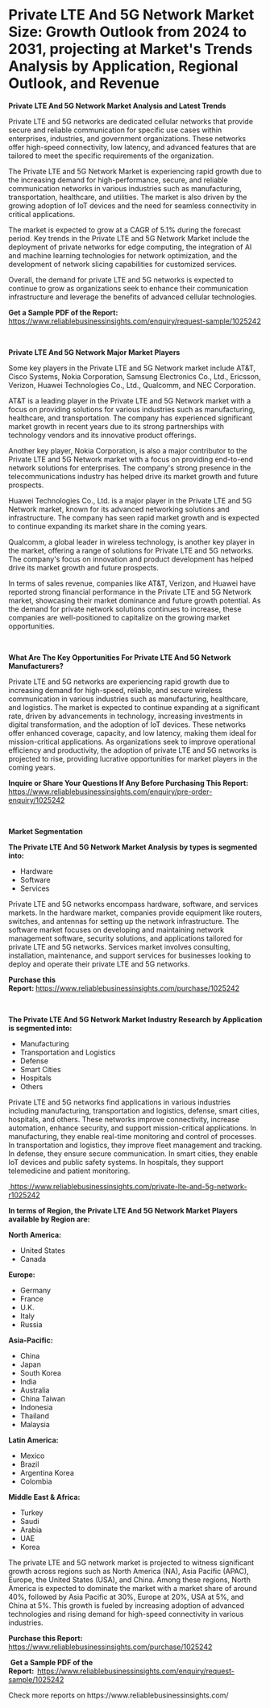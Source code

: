 <p><h1>Private LTE And 5G Network Market Size: Growth Outlook from 2024 to 2031, projecting at Market's Trends Analysis by Application, Regional Outlook, and Revenue</h1></p><p><strong>Private LTE And 5G Network Market Analysis and Latest Trends</strong></p>
<p><p>Private LTE and 5G networks are dedicated cellular networks that provide secure and reliable communication for specific use cases within enterprises, industries, and government organizations. These networks offer high-speed connectivity, low latency, and advanced features that are tailored to meet the specific requirements of the organization. </p><p>The Private LTE and 5G Network Market is experiencing rapid growth due to the increasing demand for high-performance, secure, and reliable communication networks in various industries such as manufacturing, transportation, healthcare, and utilities. The market is also driven by the growing adoption of IoT devices and the need for seamless connectivity in critical applications.</p><p>The market is expected to grow at a CAGR of 5.1% during the forecast period. Key trends in the Private LTE and 5G Network Market include the deployment of private networks for edge computing, the integration of AI and machine learning technologies for network optimization, and the development of network slicing capabilities for customized services.</p><p>Overall, the demand for private LTE and 5G networks is expected to continue to grow as organizations seek to enhance their communication infrastructure and leverage the benefits of advanced cellular technologies.</p></p>
<p><strong>Get a Sample PDF of the Report:&nbsp;</strong> <a href="https://www.reliablebusinessinsights.com/enquiry/request-sample/1025242">https://www.reliablebusinessinsights.com/enquiry/request-sample/1025242</a></p>
<p>&nbsp;</p>
<p><strong>Private LTE And 5G Network Major Market Players</strong></p>
<p><p>Some key players in the Private LTE and 5G Network market include AT&T, Cisco Systems, Nokia Corporation, Samsung Electronics Co., Ltd., Ericsson, Verizon, Huawei Technologies Co., Ltd., Qualcomm, and NEC Corporation.</p><p>AT&T is a leading player in the Private LTE and 5G Network market with a focus on providing solutions for various industries such as manufacturing, healthcare, and transportation. The company has experienced significant market growth in recent years due to its strong partnerships with technology vendors and its innovative product offerings.</p><p>Another key player, Nokia Corporation, is also a major contributor to the Private LTE and 5G Network market with a focus on providing end-to-end network solutions for enterprises. The company's strong presence in the telecommunications industry has helped drive its market growth and future prospects.</p><p>Huawei Technologies Co., Ltd. is a major player in the Private LTE and 5G Network market, known for its advanced networking solutions and infrastructure. The company has seen rapid market growth and is expected to continue expanding its market share in the coming years.</p><p>Qualcomm, a global leader in wireless technology, is another key player in the market, offering a range of solutions for Private LTE and 5G networks. The company's focus on innovation and product development has helped drive its market growth and future prospects.</p><p>In terms of sales revenue, companies like AT&T, Verizon, and Huawei have reported strong financial performance in the Private LTE and 5G Network market, showcasing their market dominance and future growth potential. As the demand for private network solutions continues to increase, these companies are well-positioned to capitalize on the growing market opportunities.</p></p>
<p>&nbsp;</p>
<p><strong>What Are The Key Opportunities For Private LTE And 5G Network Manufacturers?</strong></p>
<p><p>Private LTE and 5G networks are experiencing rapid growth due to increasing demand for high-speed, reliable, and secure wireless communication in various industries such as manufacturing, healthcare, and logistics. The market is expected to continue expanding at a significant rate, driven by advancements in technology, increasing investments in digital transformation, and the adoption of IoT devices. These networks offer enhanced coverage, capacity, and low latency, making them ideal for mission-critical applications. As organizations seek to improve operational efficiency and productivity, the adoption of private LTE and 5G networks is projected to rise, providing lucrative opportunities for market players in the coming years.</p></p>
<p><strong>Inquire or Share Your Questions If Any Before Purchasing This Report:</strong> <a href="https://www.reliablebusinessinsights.com/enquiry/pre-order-enquiry/1025242">https://www.reliablebusinessinsights.com/enquiry/pre-order-enquiry/1025242</a></p>
<p>&nbsp;</p>
<p><strong>Market Segmentation</strong></p>
<p><strong>The Private LTE And 5G Network Market Analysis by types is segmented into:</strong></p>
<p><ul><li>Hardware</li><li>Software</li><li>Services</li></ul></p>
<p><p>Private LTE and 5G networks encompass hardware, software, and services markets. In the hardware market, companies provide equipment like routers, switches, and antennas for setting up the network infrastructure. The software market focuses on developing and maintaining network management software, security solutions, and applications tailored for private LTE and 5G networks. Services market involves consulting, installation, maintenance, and support services for businesses looking to deploy and operate their private LTE and 5G networks.</p></p>
<p><strong>Purchase this Report:&nbsp;</strong><a href="https://www.reliablebusinessinsights.com/purchase/1025242">https://www.reliablebusinessinsights.com/purchase/1025242</a></p>
<p>&nbsp;</p>
<p><strong>The Private LTE And 5G Network Market Industry Research by Application is segmented into:</strong></p>
<p><ul><li>Manufacturing</li><li>Transportation and Logistics</li><li>Defense</li><li>Smart Cities</li><li>Hospitals</li><li>Others</li></ul></p>
<p><p>Private LTE and 5G networks find applications in various industries including manufacturing, transportation and logistics, defense, smart cities, hospitals, and others. These networks improve connectivity, increase automation, enhance security, and support mission-critical applications. In manufacturing, they enable real-time monitoring and control of processes. In transportation and logistics, they improve fleet management and tracking. In defense, they ensure secure communication. In smart cities, they enable IoT devices and public safety systems. In hospitals, they support telemedicine and patient monitoring.</p></p>
<p><a href="https://www.reliablebusinessinsights.com/private-lte-and-5g-network-r1025242">&nbsp;https://www.reliablebusinessinsights.com/private-lte-and-5g-network-r1025242</a></p>
<p><strong>In terms of Region, the Private LTE And 5G Network Market Players available by Region are:</strong></p>
<p>
    <p> <strong> North America: </strong>
        <ul>
            <li>United States</li>
            <li>Canada</li>
        </ul>
        </p> 
    <p> <strong> Europe: </strong>
        <ul>
            <li>Germany</li>
            <li>France</li>
            <li>U.K.</li>
            <li>Italy</li>
            <li>Russia</li>
        </ul>
        </p> 
    <p> <strong> Asia-Pacific: </strong>
        <ul>
            <li>China</li>
            <li>Japan</li>
            <li>South Korea</li>
            <li>India</li>
            <li>Australia</li>
            <li>China Taiwan</li>
            <li>Indonesia</li>
            <li>Thailand</li>
            <li>Malaysia</li>
        </ul>
        </p> 
    <p> <strong> Latin America: </strong>
        <ul>
            <li>Mexico</li>
            <li>Brazil</li>
            <li>Argentina Korea</li>
            <li>Colombia</li>
        </ul>
        </p> 
    <p> <strong> Middle East & Africa: </strong>
        <ul>
            <li>Turkey</li>
            <li>Saudi</li>
            <li>Arabia</li>
            <li>UAE</li>
            <li>Korea</li>
        </ul>
    </p>
    </p>
<p><p>The private LTE and 5G network market is projected to witness significant growth across regions such as North America (NA), Asia Pacific (APAC), Europe, the United States (USA), and China. Among these regions, North America is expected to dominate the market with a market share of around 40%, followed by Asia Pacific at 30%, Europe at 20%, USA at 5%, and China at 5%. This growth is fueled by increasing adoption of advanced technologies and rising demand for high-speed connectivity in various industries.</p></p>
<p><strong>Purchase this Report: </strong><a href="https://www.reliablebusinessinsights.com/purchase/1025242">https://www.reliablebusinessinsights.com/purchase/1025242</a></p>
<p>&nbsp;<strong>Get a Sample PDF of the Report:&nbsp;&nbsp;</strong><a href="https://www.reliablebusinessinsights.com/enquiry/request-sample/1025242">https://www.reliablebusinessinsights.com/enquiry/request-sample/1025242</a></p>
<p><strong></strong></p>
<p>Check more reports on https://www.reliablebusinessinsights.com/</p>